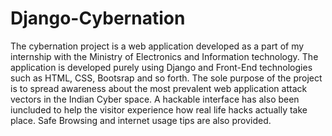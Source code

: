 # Django-Cybernation
The cybernation project is a web application developed as a part of my internship with the Ministry of Electronics and Information technology. The application is developed purely using Django and Front-End technologies such as HTML, CSS, Bootsrap and so forth. The sole purpose of the project is to spread awareness about the most prevalent web application attack vectors in the Indian Cyber space. A hackable interface has also been iuncluded to help the visitor experience how real life hacks actually take place. Safe Browsing and internet usage tips are also provided.
